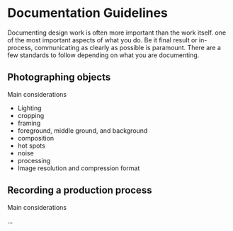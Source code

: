 # Documentation Guidelines

Documenting design work is often more important than the work itself. one of the most important aspects of what you do. Be it final result or in-process, communicating as clearly as possible is paramount. There are a few standards to follow depending on what you are documenting.


## Photographing objects

Main considerations

- Lighting
- cropping
- framing
- foreground, middle ground, and background
- composition
- hot spots
- noise
- processing
- Image resolution and compression format

## Recording a production process

Main considerations

...